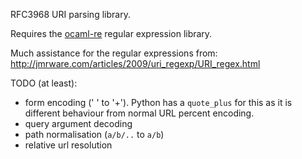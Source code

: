 RFC3968 URI parsing library.

Requires the [ocaml-re](http://github.com/avsm/ocaml-re) regular expression library.

Much assistance for the regular expressions from:
http://jmrware.com/articles/2009/uri_regexp/URI_regex.html

TODO (at least):

* form encoding (' ' to '+'). Python has a `quote_plus` for this as it is different behaviour from normal URL percent encoding.
* query argument decoding
* path normalisation (`a/b/..` to `a/b`)
* relative url resolution
